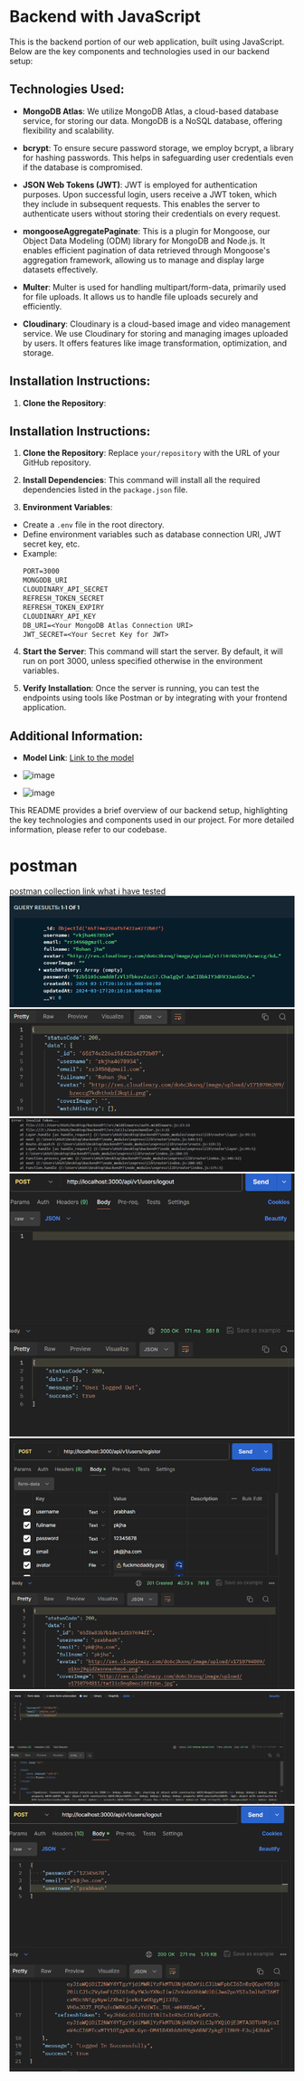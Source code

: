 # Backend with JavaScript

This is the backend portion of our web application, built using JavaScript. Below are the key components and technologies used in our backend setup:

## Technologies Used:

- **MongoDB Atlas**: We utilize MongoDB Atlas, a cloud-based database service, for storing our data. MongoDB is a NoSQL database, offering flexibility and scalability.

- **bcrypt**: To ensure secure password storage, we employ bcrypt, a library for hashing passwords. This helps in safeguarding user credentials even if the database is compromised.

- **JSON Web Tokens (JWT)**: JWT is employed for authentication purposes. Upon successful login, users receive a JWT token, which they include in subsequent requests. This enables the server to authenticate users without storing their credentials on every request.

- **mongooseAggregatePaginate**: This is a plugin for Mongoose, our Object Data Modeling (ODM) library for MongoDB and Node.js. It enables efficient pagination of data retrieved through Mongoose's aggregation framework, allowing us to manage and display large datasets effectively.

- **Multer**: Multer is used for handling multipart/form-data, primarily used for file uploads. It allows us to handle file uploads securely and efficiently.

- **Cloudinary**: Cloudinary is a cloud-based image and video management service. We use Cloudinary for storing and managing images uploaded by users. It offers features like image transformation, optimization, and storage.

## Installation Instructions:

1. **Clone the Repository**: 


## Installation Instructions:

1. **Clone the Repository**: 
Replace `your/repository` with the URL of your GitHub repository.

2. **Install Dependencies**: 
This command will install all the required dependencies listed in the `package.json` file.

3. **Environment Variables**:
- Create a `.env` file in the root directory.
- Define environment variables such as database connection URI, JWT secret key, etc.
- Example:
  ```
  PORT=3000
  MONGODB_URI
  CLOUDINARY_API_SECRET
  REFRESH_TOKEN_SECRET
  REFRESH_TOKEN_EXPIRY
  CLOUDINARY_API_KEY
  DB_URI=<Your MongoDB Atlas Connection URI>
  JWT_SECRET=<Your Secret Key for JWT>
  ```

4. **Start the Server**:
This command will start the server. By default, it will run on port 3000, unless specified otherwise in the environment variables.

5. **Verify Installation**:
Once the server is running, you can test the endpoints using tools like Postman or by integrating with your frontend application.

## Additional Information:

- **Model Link**: [Link to the model](https://app.eraser.io/workspace/vGobqnb6scZbLfZWzhdm?origin=share)
- ![image](https://github.com/roshan-jha-23/BackendYT/assets/141396860/be8a6c32-f4f1-4faf-a163-795441449a32)



- ![image](https://github.com/roshan-jha-23/BackendYT/assets/141396860/2704a885-27ac-42c4-ab32-284891920d67)


This README provides a brief overview of our backend setup, highlighting the key technologies and components used in our project. For more detailed information, please refer to our codebase.

# postman
[postman collection link what i have tested](https://www.postman.com/lunar-module-meteorologist-40782529/workspace/youtubelikebackend/collection/33197751-a4f7d08f-6131-4b1b-940a-0a83361d93a5?action=share&creator=33197751)
![DB on MOngo ](image-1.png)
![on Postman](image-2.png)
![postman testing](<Screenshot 2024-03-19 031354.png>) ![postman testing](<Screenshot 2024-03-19 035338.png>) ![postman testing](<Screenshot 2024-03-19 021725.png>) ![postman testing](<Screenshot 2024-03-19 022505.png>) ![postman testing](<Screenshot 2024-03-19 023656.png>)

